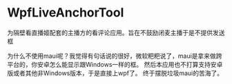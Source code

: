 # WpfLiveAnchorTool

为隔壁看直播姬配套的主播方的看评论应用。旨在不鼓励闭麦主播于是不提供发送框

为什么不使用maui呢？我觉得有句话说的很好，微软粑粑说了，maui是拿来做跨平台的，你安卓怎么能显示跟Windows一样的框。
然后本应用也不打算支持安卓版或者其他非Windows版本，于是直接上wpf了。
终于摆脱垃圾maui的苦海了。
